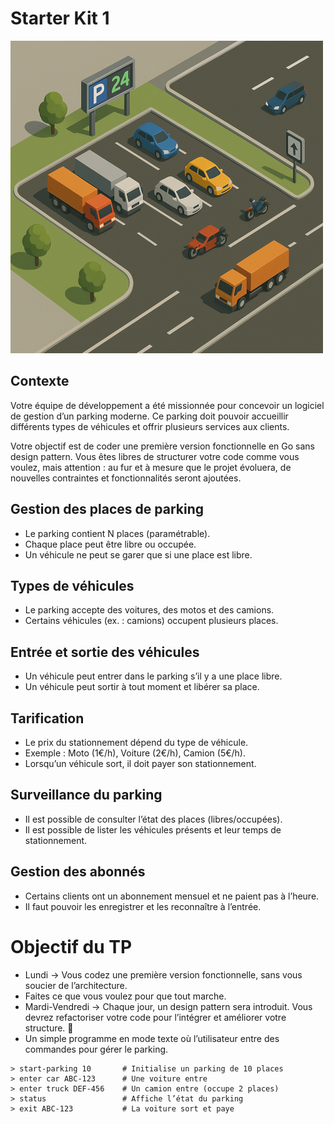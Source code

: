 # Starter Kit 1

![starterKit1](docs/images/starterKit1.png)

## Contexte

Votre équipe de développement a été missionnée pour concevoir 
un logiciel de gestion d’un parking moderne. 
Ce parking doit pouvoir accueillir différents types de véhicules et offrir 
plusieurs services aux clients.

Votre objectif est de coder une première version 
fonctionnelle en Go sans design pattern. 
Vous êtes libres de structurer votre code comme vous voulez, 
mais attention : au fur et à mesure que le projet évoluera, 
de nouvelles contraintes et fonctionnalités seront ajoutées.



## Gestion des places de parking

- Le parking contient N places (paramétrable).
- Chaque place peut être libre ou occupée.
- Un véhicule ne peut se garer que si une place est libre.

## Types de véhicules

- Le parking accepte des voitures, des motos et des camions.
- Certains véhicules (ex. : camions) occupent plusieurs places.

## Entrée et sortie des véhicules

- Un véhicule peut entrer dans le parking s’il y a une place libre.
- Un véhicule peut sortir à tout moment et libérer sa place.

## Tarification

- Le prix du stationnement dépend du type de véhicule.
- Exemple : Moto (1€/h), Voiture (2€/h), Camion (5€/h).
- Lorsqu’un véhicule sort, il doit payer son stationnement.

## Surveillance du parking

- Il est possible de consulter l’état des places (libres/occupées).
- Il est possible de lister les véhicules présents et leur temps de stationnement.

## Gestion des abonnés
- Certains clients ont un abonnement mensuel et ne paient pas à l’heure.
- Il faut pouvoir les enregistrer et les reconnaître à l’entrée.

# Objectif du TP
- Lundi → Vous codez une première version fonctionnelle, 
  sans vous soucier de l’architecture. 
- Faites ce que vous voulez pour que tout marche. 
- Mardi-Vendredi → Chaque jour, un design pattern sera introduit. Vous devrez refactoriser votre code pour l’intégrer et améliorer votre structure. 🔧
- Un simple programme en mode texte où l’utilisateur entre des commandes pour gérer le parking.

```shell
> start-parking 10       # Initialise un parking de 10 places
> enter car ABC-123      # Une voiture entre
> enter truck DEF-456    # Un camion entre (occupe 2 places)
> status                 # Affiche l’état du parking
> exit ABC-123           # La voiture sort et paye
```
